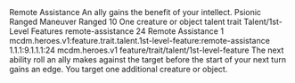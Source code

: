 <ability>
  <name>Remote Assistance</name>
  <flavor>An ally gains the benefit of your intellect.</flavor>
  <keywords>
    <keyword>Psionic</keyword>
    <keyword>Ranged</keyword>
  </keywords>
  <type>Maneuver</type>
  <distance>Ranged 10</distance>
  <target>One creature or object</target>
  <metadata>
    <class>talent</class>
    <feature_type>trait</feature_type>
    <file_dpath>Talent/1st-Level Features</file_dpath>
    <item_id>remote-assistance</item_id>
    <item_index>24</item_index>
    <item_name>Remote Assistance</item_name>
    <level>1</level>
    <scc>mcdm.heroes.v1:feature.trait.talent.1st-level-feature:remote-assistance</scc>
    <scdc>1.1.1:9.1.1.1:24</scdc>
    <source>mcdm.heroes.v1</source>
    <type>feature/trait/talent/1st-level-feature</type>
  </metadata>
  <effects>
    <effect type="mundane">The next ability roll an ally makes against the target before the start of your next turn gains an edge.</effect>
    <effect type="mundane" cost="Spend 1 Clarity">You target one additional creature or object.</effect>
  </effects>
</ability>
